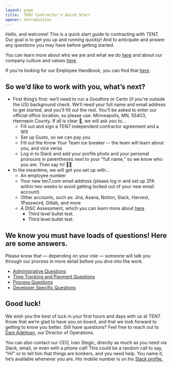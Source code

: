 ```yaml
---
layout: page
title:  TEN7 Contractor's Quick Start
opener: Introduction
---
```


Hello, and welcome! This is a quick start guide to contracting with TEN7.  Our goal is to get you up and running quickly! And to anticipate and answer any questions you may have before getting started.

You can learn more about who we are and what we do  [here](https://handbook.ten7.com/020-who-we-are/) and about our company culture and values [here](https://handbook.ten7.com/030-our-culture/). 

If you're looking for our Employee Handbook, you can find that [here](https://handbook.ten7.com/). 

## So we’d like to work with you, what’s next?

*   First thing’s first: we’ll need to run a Goodhire or Certn (if you're outside the US) background check. We’ll need your full name and email address to get started, and you’ll fill out the rest. You'll be asked to enter our official office location, so please use: Minneapolis, MN, 55403, Hennepin County. If all is clear 🤞, we will ask you to...
    *   Fill out and sign a TEN7 independent contractor agreement and a W9 
    *   Set up Gusto, so we can pay you
    *   Fill out the Know Your Team ice breaker -- the team will learn about you, and vice versa
    *   Log in to Slack and add your profile photo and your personal pronouns in parentheses next to your "full name," so we know who you are. Then say hi! 👋🏻
*   In the meantime, we will get you set up with... 
    *   An employee number
    *   Your new ten7.com email address (please log in and set up 2FA within two weeks to avoid getting locked out of your new email account)
    *   Other accounts, such as: Jira, Asana, Notion, Slack, Harvest, 1Password, Gitlab, and more
    *   A DISC Assessment, which you can learn more about [here](https://www.discprofile.com/what-is-disc)
        *   Third level bullet test.
        *   Third level bullet test.

## We know you must have loads of questions! Here are some answers. 

Please know that — depending on your role — someone will talk you through our process in more detail before you dive into the work. 

* [Administrative Questions](/admin.html)
* [Time Tracking and Payment Questions](/time.html)
* [Process Questions](/process.html)
* [Developer Specific Questions](/developer.html)


## Good luck!

We wish you the best of luck in your first hours and days with us at TEN7. Know that we’re glad to have you on board, and that we look forward to getting to know you better. Still have questions? Feel free to reach out to [Dani Adelman](https://ten7.slack.com/team/UKEQ8DH9T), our Director of Operations. 

You can also contact our CEO, Ivan Stegic, directly as much as you need via Slack, email, or even with a phone call! This could be a random call to say, “Hi!” or to tell him that things are bonkers, and you need help. You name it, he’s available whenever you are. His mobile number is on his [Slack profile.](https://ten7.slack.com/team/U02FLV1A0)

